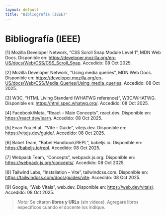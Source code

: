 ```yaml
---
layout: default
title: "Bibliografía (IEEE)"
---
```

# Bibliografía (IEEE)

[1] Mozilla Developer Network, “CSS Scroll Snap Module Level 1”, MDN Web Docs. Disponible en: https://developer.mozilla.org/en-US/docs/Web/CSS/CSS_Scroll_Snap. Accedido: 08 Oct 2025.

[2] Mozilla Developer Network, “Using media queries”, MDN Web Docs. Disponible en: https://developer.mozilla.org/en-US/docs/Web/CSS/Media_Queries/Using_media_queries. Accedido: 08 Oct 2025.

[3] W3C, “HTML Living Standard (WHATWG reference)”, W3C/WHATWG. Disponible en: https://html.spec.whatwg.org/. Accedido: 08 Oct 2025.

[4] Facebook/Meta, “React – Main Concepts”, react.dev. Disponible en: https://react.dev/learn. Accedido: 08 Oct 2025.

[5] Evan You et al., “Vite – Guide”, vitejs.dev. Disponible en: https://vitejs.dev/guide/. Accedido: 08 Oct 2025.

[6] Babel Team, “Babel Handbook/REPL”, babeljs.io. Disponible en: https://babeljs.io/repl. Accedido: 08 Oct 2025.

[7] Webpack Team, “Concepts”, webpack.js.org. Disponible en: https://webpack.js.org/concepts/. Accedido: 08 Oct 2025.

[8] Tailwind Labs, “Installation – Vite”, tailwindcss.com. Disponible en: https://tailwindcss.com/docs/guides/vite. Accedido: 08 Oct 2025.

[9] Google, “Web Vitals”, web.dev. Disponible en: https://web.dev/vitals/. Accedido: 08 Oct 2025.


> *Nota:* Se citaron **libros y URLs** (sin videos). Agregaré libros específicos cuando el docente los indique.
